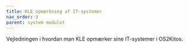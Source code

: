 ```yaml
---
title: KLE opmærkning af IT-systemer
nav_order: 3
parent: system modulet
---
```

Vejledningen i hvordan man KLE opmærker sine IT-systemer i OS2Kitos.
